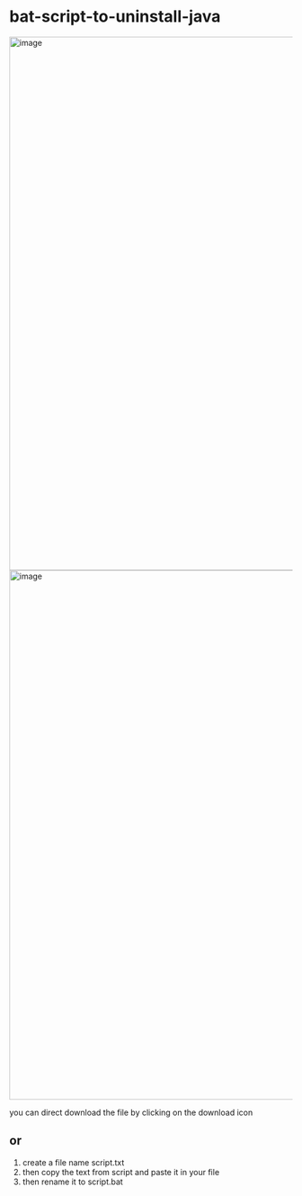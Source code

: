 # bat-script-to-uninstall-java

<img width="947" alt="image" src="https://github.com/SBRakeshRath/bat-script-to-uninstall-java/assets/75027068/0f05c779-28e7-4783-88f8-9156e72f7366">
<img width="940" alt="image" src="https://github.com/SBRakeshRath/bat-script-to-uninstall-java/assets/75027068/344f2589-5199-4ad9-a851-f6223e4fcf15">


you can direct download the file by clicking on the download icon 

## or

1. create a file name script.txt
2. then copy the text from script and paste it in your file
3. then rename it to script.bat
